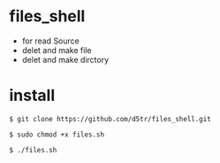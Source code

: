 # files_shell

* for read Source
* delet and make file
* delet and make dirctory 


# install 

```
$ git clone https://github.com/d5tr/files_shell.git
```
```
$ sudo chmod +x files.sh
```
```
$ ./files.sh
